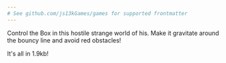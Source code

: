 ```yaml
---
# See github.com/js13kGames/games for supported frontmatter
---
```

Control the Box in this hostile strange world of his. Make it gravitate around the bouncy line and avoid red obstacles!

It's all in 1.9kb!
